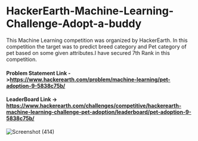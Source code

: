 # HackerEarth-Machine-Learning-Challenge-Adopt-a-buddy

This Machine Learning competition was organized by HackerEarth. In this competition the target was to predict breed category and Pet category of pet based on some given attributes.I have secured 7th Rank in this competition.

#### Problem Statement Link ->https://www.hackerearth.com/problem/machine-learning/pet-adoption-9-5838c75b/

#### LeaderBoard Link -> https://www.hackerearth.com/challenges/competitive/hackerearth-machine-learning-challenge-pet-adoption/leaderboard/pet-adoption-9-5838c75b/

![Screenshot (414)](https://user-images.githubusercontent.com/61687068/91148511-63815980-e6d7-11ea-88af-fa5155167cc3.png)
